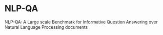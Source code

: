 # NLP-QA
NLP-QA: A Large scale Benchmark for Informative Question Answering over Natural Language Processing documents
